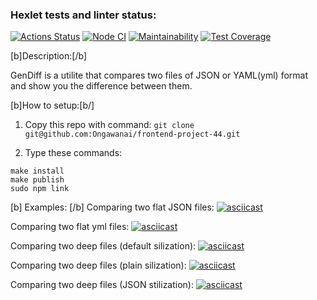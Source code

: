 ### Hexlet tests and linter status:
[![Actions Status](https://github.com/Ongawanai/frontend-project-46/workflows/hexlet-check/badge.svg)](https://github.com/Ongawanai/frontend-project-46/actions)
[![Node CI](https://github.com/Ongawanai/frontend-project-46/actions/workflows/ActionsTest.yml/badge.svg)](https://github.com/Ongawanai/frontend-project-46/actions/workflows/ActionsTest.yml)
[![Maintainability](https://api.codeclimate.com/v1/badges/c2d12906105bf7d1971f/maintainability)](https://codeclimate.com/github/Ongawanai/frontend-project-46/maintainability)
[![Test Coverage](https://api.codeclimate.com/v1/badges/c2d12906105bf7d1971f/test_coverage)](https://codeclimate.com/github/Ongawanai/frontend-project-46/test_coverage)

[b]Description:[/b]

GenDiff is a utilite that compares two files of JSON or YAML(yml) format and show you the difference between them.

[b]How to setup:[b/]

1. Copy this repo with command:
`git clone git@github.com:Ongawanai/frontend-project-44.git`

2. Type these commands:
```
make install
make publish
sudo npm link
```


[b] Examples: [/b]
Comparing two flat JSON files:
[![asciicast](https://asciinema.org/a/554146.svg)](https://asciinema.org/a/554146)

Comparing two flat yml files:
[![asciicast](https://asciinema.org/a/555681.svg)](https://asciinema.org/a/555681)

Comparing two deep files (default silization):
[![asciicast](https://asciinema.org/a/556311.svg)](https://asciinema.org/a/556311)

Comparing two deep files (plain silization):
[![asciicast](https://asciinema.org/a/556711.svg)](https://asciinema.org/a/556711)

Comparing two deep files (JSON stilization):
[![asciicast](https://asciinema.org/a/557059.svg)](https://asciinema.org/a/557059)
